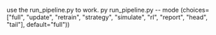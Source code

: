 use the run_pipeline.py to work.
py run_pipeline.py -- mode (choices=["full", "update", "retrain", "strategy", "simulate", "rl", "report", "head", "tail"], default="full"))
